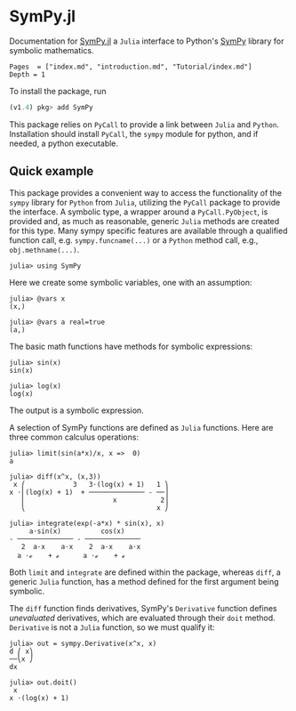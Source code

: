 # SymPy.jl



Documentation for [SymPy.jl](https://github.com/JuliaPy/SymPy.jl) a `Julia` interface to Python's [SymPy](https://github.com/JuliaPy/SymPy.jl) library for symbolic mathematics.

```@index
Pages  = ["index.md", "introduction.md", "Tutorial/index.md"]
Depth = 1
```	


To install the package, run

```julia
(v1.4) pkg> add SymPy
```

This package relies on `PyCall` to provide a link between `Julia` and `Python`. Installation should  install `PyCall`, the `sympy` module for python, and if needed, a python executable.



##  Quick example

This  package  provides a convenient  way  to access the functionality of the  `sympy` library for `Python` from `Julia`, utilizing  the  `PyCall` package to provide the interface. A symbolic type, a wrapper  around a `PyCall.PyObject`, is provided  and, as  much as reasonable,  generic `Julia` methods are created for this type. Many sympy  specific features  are available through a qualified function call, e.g. `sympy.funcname(...)` or a `Python` method call,  e.g., `obj.methname(...)`.

```jldoctest index
julia> using SymPy
```

Here we create some symbolic variables, one with an assumption:

```jldoctest index
julia> @vars x
(x,)

julia> @vars a real=true
(a,)
```

The basic math functions have methods for symbolic expressions:

```jldoctest index
julia> sin(x)
sin(x)

julia> log(x)
log(x)
```

The output is a symbolic  expression.


A selection of SymPy functions are defined as `Julia` functions. Here are three common calculus  operations:

```jldoctest index
julia> limit(sin(a*x)/x, x =>  0)
a

julia> diff(x^x, (x,3))
 x ⎛            3   3⋅(log(x) + 1)   1 ⎞
x ⋅⎜(log(x) + 1)  + ────────────── - ──⎟
   ⎜                      x           2⎟
   ⎝                                 x ⎠

julia> integrate(exp(-a*x) * sin(x), x)
     a⋅sin(x)          cos(x)
- ────────────── - ──────────────
   2  a⋅x    a⋅x    2  a⋅x    a⋅x
  a ⋅ℯ    + ℯ      a ⋅ℯ    + ℯ   
```

Both  `limit`  and `integrate` are defined within  the package,  whereas `diff`, a generic  `Julia`  function, has a method defined for the  first argument being symbolic.


The  `diff` function finds  derivatives, SymPy's `Derivative` function defines *unevaluated* derivatives, which are evaluated through their  `doit` method. `Derivative` is not a `Julia`  function, so we must  qualify  it:

```jldoctest index
julia> out = sympy.Derivative(x^x, x)
d ⎛ x⎞
──⎝x ⎠
dx    

julia> out.doit()
 x
x ⋅(log(x) + 1)
```

